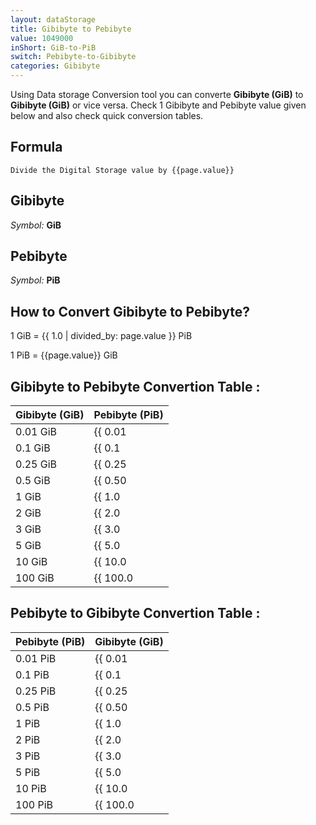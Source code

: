 ```yaml
---
layout: dataStorage
title: Gibibyte to Pebibyte
value: 1049000
inShort: GiB-to-PiB
switch: Pebibyte-to-Gibibyte
categories: Gibibyte
---
```


Using Data storage Conversion tool you can converte **Gibibyte (GiB)** to **Gibibyte (GiB)** or vice versa. Check 1 Gibibyte and Pebibyte value given below and also check quick conversion tables.

## Formula
`Divide the Digital Storage value by {{page.value}}`

## Gibibyte
*Symbol:* **GiB**

## Pebibyte
*Symbol:* **PiB**

## How to Convert Gibibyte to Pebibyte?

1 GiB = {{ 1.0 | divided_by: page.value }} PiB

1 PiB = {{page.value}} GiB


## Gibibyte to Pebibyte Convertion Table :

| Gibibyte (GiB) | Pebibyte (PiB) |
| ---- | ---- |
| 0.01 GiB | {{ 0.01 | divided_by: page.value }} PiB |
| 0.1 GiB | {{ 0.1 | divided_by: page.value }} PiB |
| 0.25 GiB | {{ 0.25 | divided_by: page.value }} PiB |
| 0.5 GiB | {{ 0.50 | divided_by: page.value }} PiB |
| 1 GiB | {{ 1.0 | divided_by: page.value }} PiB |
| 2 GiB | {{ 2.0 | divided_by: page.value }} PiB |
| 3 GiB | {{ 3.0 | divided_by: page.value }} PiB |
| 5 GiB | {{ 5.0 | divided_by: page.value }} PiB |
| 10 GiB | {{ 10.0 | divided_by: page.value }} PiB |
| 100 GiB | {{ 100.0 | divided_by: page.value }} PiB |

## Pebibyte to Gibibyte Convertion Table :

| Pebibyte (PiB) | Gibibyte (GiB) |
| ---- | ---- |
| 0.01 PiB | {{ 0.01 | times: page.value }} GiB |
| 0.1 PiB | {{ 0.1 | times: page.value }} GiB |
| 0.25 PiB | {{ 0.25 | times: page.value }} GiB |
| 0.5 PiB | {{ 0.50 | times: page.value }} GiB |
| 1 PiB | {{ 1.0 | times: page.value }} GiB |
| 2 PiB | {{ 2.0 | times: page.value }} GiB |
| 3 PiB | {{ 3.0 | times: page.value }} GiB |
| 5 PiB | {{ 5.0 | times: page.value }} GiB |
| 10 PiB | {{ 10.0 | times: page.value }} GiB |
| 100 PiB | {{ 100.0 | times: page.value }} GiB |


<script>
document.getElementById('selectInput')[13].selected = true
document.getElementById('selectOutput')[21].selected = true
</script>
